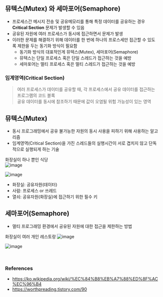 ## 뮤텍스(Mutex) 와 세마포어(Semaphore)
- 프로세스간 메시지 전송 및 공유메모리를 통해 특정 데이터를 공유하는 경우 **Critical Section** 문제가 발생할 수 있음
- 공유된 자원에 여러 프로세스가 동시에 접근하면서 문제가 발생
- 이러한 문제를 해결하기 위해 데이터를 한 번에 하나의 프로스세만 접근할 수 있도록 제한을 두는 동기화 방식이 필요함
    - 동기화 방식의 대표적인게 뮤텍스(Mutex), 세마포어(Semaphore)
    - 뮤텍스는 단일 프로세스 혹은 단일 스레드가 접근하는 것을 예방
    - 세마포어는 멀티 프로세스 혹은 멀티 스레드가 접근하는 것을 예방

### 임계영역(Critical Section)
> 여러 프로세스가 데이터를 공유할 때, 각 프로세스에서 공유 데이터를 접근하는 프로그램의 코드 블록  
> 공유 데이터를 동시에 참조하기 때문에 값이 오염될 위험 가능성이 있는 영역

## 뮤텍스(Mutex)
- 동시 프로그래밍에서 공유 불가능한 자원의 동시 사용을 피하기 위해 사용하는 알고리즘
- 임계영역(Critical Section)을 가진 스레드들의 실행시간이 서로 겹치지 않고 단독적으로 실행되게 하는 기술

화장실이 하나 뿐인 식당  
![image](https://user-images.githubusercontent.com/50076031/137903373-b3de76f1-cdb5-4cf5-8855-5d5615dca252.png)

![image](https://user-images.githubusercontent.com/50076031/137907097-a671620e-ad9d-4f6c-8c96-86e080cd163a.png)

- 화장실: 공유자원(데이터)
- 사람: 프로세스 or 쓰레드
- 열쇠: 공유자원(화장실)에 접근하기 위한 필수 키

## 세마포어(Semaphore)
- 멀티 프로그래밍 환경에서 공유된 자원에 대한 접근을 제한하는 방법

화장실이 여러 개인 레스토랑
![image](https://user-images.githubusercontent.com/50076031/137905052-9d8aa298-b6d6-4876-aeb9-3dafb91914a9.png)

![image](https://user-images.githubusercontent.com/50076031/137907407-00ae831c-e16c-44b3-b958-51614ade1bc9.png)

<br>

### References
- https://ko.wikipedia.org/wiki/%EC%84%B8%EB%A7%88%ED%8F%AC%EC%96%B4
- https://worthpreading.tistory.com/90
